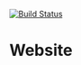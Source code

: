 [![Build Status](https://travis-ci.org/couchtree/Website.svg?branch=develop)](https://travis-ci.org/couchtree/Website)

# Website
